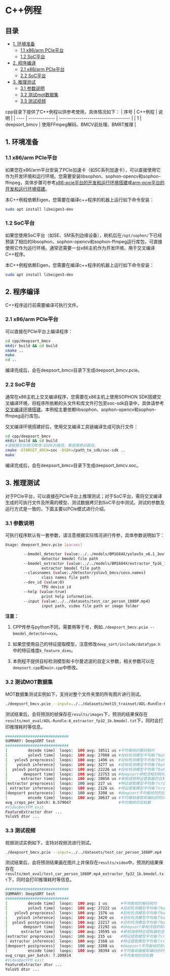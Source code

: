 # C++例程

## 目录

* [1. 环境准备](#1-环境准备)
    * [1.1 x86/arm PCIe平台](#11-x86arm-pcie平台)
    * [1.2 SoC平台](#12-soc平台)
* [2. 程序编译](#2-程序编译)
    * [2.1 x86/arm PCIe平台](#21-x86arm-pcie平台)
    * [2.2 SoC平台](#22-soc平台)
* [3. 推理测试](#3-推理测试)
    * [3.1 参数说明](#31-参数说明)
    * [3.2 测试mot数据集](#32-测试mot数据集)
    * [3.3 测试视频](#33-测试视频)

cpp目录下提供了C++例程以供参考使用，具体情况如下：
| 序号  | C++例程      | 说明                                 |
| ---- | ------------- | -----------------------------------  |
| 1    | deepsort_bmcv   | 使用FFmpeg解码、BMCV前处理、BMRT推理   |

## 1. 环境准备

### 1.1 x86/arm PCIe平台
如果您在x86/arm平台安装了PCIe加速卡（如SC系列加速卡），可以直接使用它作为开发环境和运行环境。您需要安装libsophon、sophon-opencv和sophon-ffmpeg，具体步骤可参考[x86-pcie平台的开发和运行环境搭建](../../../docs/Environment_Install_Guide.md#3-x86-pcie平台的开发和运行环境搭建)或[arm-pcie平台的开发和运行环境搭建](../../../docs/Environment_Install_Guide.md#5-arm-pcie平台的开发和运行环境搭建)。

本C++例程依赖Eigen，您需要在编译c++程序的机器上运行如下命令安装：
```bash
sudo apt install libeigen3-dev
```


### 1.2 SoC平台
如果您使用SoC平台（如SE、SM系列边缘设备），刷机后在`/opt/sophon/`下已经预装了相应的libsophon、sophon-opencv和sophon-ffmpeg运行库包，可直接使用它作为运行环境。通常还需要一台x86主机作为开发环境，用于交叉编译C++程序。

本C++例程依赖Eigen，您需要在编译c++程序的机器上运行如下命令安装：
```bash
sudo apt install libeigen3-dev
```

## 2. 程序编译
C++程序运行前需要编译可执行文件。
### 2.1 x86/arm PCIe平台
可以直接在PCIe平台上编译程序：

```bash
cd cpp/deepsort_bmcv
mkdir build && cd build
cmake .. 
make
cd ..
```
编译完成后，会在deepsort_bmcv目录下生成deepsort_bmcv.pcie。

### 2.2 SoC平台
通常在x86主机上交叉编译程序，您需要在x86主机上使用SOPHON SDK搭建交叉编译环境，将程序所依赖的头文件和库文件打包至soc-sdk目录中，具体请参考[交叉编译环境搭建](../../../docs/Environment_Install_Guide.md#41-交叉编译环境搭建)。本例程主要依赖libsophon、sophon-opencv和sophon-ffmpeg运行库包。

交叉编译环境搭建好后，使用交叉编译工具链编译生成可执行文件：

```bash
cd cpp/deepsort_bmcv
mkdir build && cd build
#请根据实际情况修改-DSDK的路径，需使用绝对路径。
cmake -DTARGET_ARCH=soc -DSDK=/path_to_sdk/soc-sdk ..  
make
```
编译完成后，会在deepsort_bmcv目录下生成deepsort_bmcv.soc。

## 3. 推理测试
对于PCIe平台，可以直接在PCIe平台上推理测试；对于SoC平台，需将交叉编译生成的可执行文件及所需的模型、测试数据拷贝到SoC平台中测试。测试的参数及运行方式是一致的，下面主要以PCIe模式进行介绍。

### 3.1 参数说明
可执行程序默认有一套参数，请注意根据实际情况进行传参，具体参数说明如下：
```bash
Usage: deepsort_bmcv.pcie [params] 

        --bmodel_detector (value:../../models/BM1684X/yolov5s_v6.1_3output_int8_1b.bmodel)
                detector bmodel file path
        --bmodel_extractor (value:../../models/BM1684X/extractor_fp16_1b.bmodel)
                extractor bmodel file path
        --classnames (value:./detector/yolov5_bmcv/coco.names)
                class names file path
        --dev_id (value:0)
                TPU device id
        --help (value:true)
                print help information.
        --input (value:../../datasets/test_car_person_1080P.mp4)
                input path, video file path or image folder
```
**注意：** 

1. CPP传参与python不同，需要用等于号，例如`./deepsort_bmcv.pcie --bmodel_detector=xxx`。

2. 如果您使用自己的特征提取模型，注意修改`deep_sort/include/dataType.h`中的特征维度`k_feature_dims`。

3. 本例程不提供目标检测模型和卡尔曼滤波的自定义参数，相关参数可以在`deepsort.cpp`和`main.cpp`中修改。

### 3.2 测试MOT数据集
MOT数据集测试实例如下，支持对整个文件夹里的所有图片进行测试。
```bash
./deepsort_bmcv.pcie --input=../../datasets/mot15_trainset/ADL-Rundle-6/img1 --bmodel_detector=../../models/BM1684X/yolov5s_v6.1_3output_int8_1b.bmodel --bmodel_extractor=../../models/BM1684X/extractor_fp32_1b.bmodel --dev_id=0
```
测试结束后，会将预测的帧保存在`results/images`下，预测的结果保存在`results/mot_eval/ADL-Rundle-6_extractor_fp32_1b.bmodel.txt`下，同时会打印推理耗时等信息。

```bash
############################
SUMMARY: DeepSORT test
############################
[         decode time]  loops:  100 avg: 10511 us #平均每帧的解码耗时                                  
[         yolov5 time]  loops:  100 avg: 27008 us #目标检测模型平均每个batch的耗时                         
[   yolov5 preprocess]  loops:  100 avg: 1496 us  #目标检测模型平均每个batch的预处理耗时                   
[    yolov5 inference]  loops:  100 avg: 3277 us  #目标检测模型平均每个batch的推理耗时                     
[  yolov5 postprocess]  loops:  100 avg: 22226 us #目标检测模型平均每个batch的后处理耗时                   
[       deepsort time]  loops:  100 avg: 22753 us #deepsort单帧流程的耗时                  
[      extractor time]  loops:  100 avg: 20856 us #单帧调用特征提取器的总耗时      
[extractor preprocess]  loops:  100 avg: 227 us   #特征提取模型平均每个crop batch的预处理耗时      
[ extractor inference]  loops:  100 avg: 2126 us  #特征提取模型平均每个crop batch的推理耗时        
[deepsort postprocess]  loops:  100 avg: 3208 us  #deepsort平均每帧的的后处理耗时      
[         encode time]  loops:  100 avg: 30637 us #平均每帧画框和编码的时间    
avg_crops_per_batch: 8.579047                     #平均每帧的目标数      
#VideoDecFFM exit 
FeatureExtractor dtor ...
YoloV5 dtor ...
```

### 3.3 测试视频
视频测试实例如下，支持对视频流进行测试。
```bash
./deepsort_bmcv.pcie --input=../../datasets/test_car_person_1080P.mp4 --bmodel_detector=../../models/BM1684X/yolov5s_v6.1_3output_int8_1b.bmodel --bmodel_extractor=../../models/BM1684X/extractor_fp32_1b.bmodel --dev_id=0
```
测试结束后，会将预测结果画在图片上并保存在`results/video`中，预测的结果保存在`results/mot_eval/test_car_person_1080P.mp4_extractor_fp32_1b.bmodel.txt`下，同时会打印推理耗时等信息。

```bash
############################
SUMMARY: DeepSORT test
############################
[         decode time]  loops:  100 avg: 1 us      #平均每帧的解码耗时
[         yolov5 time]  loops:  100 avg: 27222 us  #目标检测模型平均每个batch的耗时 
[   yolov5 preprocess]  loops:  100 avg: 1576 us   #目标检测模型平均每个batch的预处理耗时
[    yolov5 inference]  loops:  100 avg: 3420 us   #目标检测模型平均每个batch的推理耗时
[  yolov5 postprocess]  loops:  100 avg: 22217 us  #目标检测模型平均每个batch的后处理耗时
[       deepsort time]  loops:  100 avg: 21292 us  #deepsort单帧流程的耗时
[      extractor time]  loops:  100 avg: 19595 us  #单帧调用特征提取器的总耗时
[extractor preprocess]  loops:  100 avg: 215 us    #特征提取模型平均每个crop batch的预处理耗时
[ extractor inference]  loops:  100 avg: 2168 us   #特征提取模型平均每个crop batch的推理耗时
[deepsort postprocess]  loops:  100 avg: 3208 us   #deepsort平均每帧的的后处理耗时 
[         encode time]  loops:  100 avg: 30394 us  #平均每帧画框和编码的时间
avg_crops_per_batch: 7.209814                      #平均每帧的目标数
#VideoDecFFM exit 
FeatureExtractor dtor ...
YoloV5 dtor ...
```